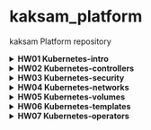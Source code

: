 # kaksam_platform
kaksam Platform repository

<details>
<summary> <b>HW01 Kubernetes-intro</b> </summary>

- причины по которым поды поднимаются  
  - coredns - replicaset(deploymnet) - гарантирует поднятие пода, на лучайной ноде
  - kube-proxy - daemonset - говрит о том, что каждая нода будет иметь данный под 
  - etcd, kube-apiserver, kube-scheduler, kube-controller-manager - static pod, как я понял манифесты дежалт в /etc/kubernetes/manifests/, kubelet запущеный на ноде чекает состояние. если под умер переподнимает. 

1. Dockerfile was created, image was created and pushed to kaksam/homework:1.0
2. web-pod.yaml with kaksam/homework:1.0 image, tested by  'kubectl port-forward'
3. frontend-pod.yaml was prepared with kaksam/homework-frontend:1.0 by ad-hoc command
4. applyed frontend-pod.yaml with error status.
5. added env-variables to frontend-pod-health.yaml to fix the issue
</details>

<details>
<summary> <b>HW02 Kubernetes-controllers</b> </summary>

**Why changes of version in replica set doesn't apply new version for pod:**
 - ReplicaSet doesn't check changes of images

1. Created and pushed kaksam/paymentservice:v0.0.1 and v0.0.2
2. frontend-replicaset.yaml and frontend-deployment.yaml prepared 
3. paymentservice-replicaset.yaml paymentservice-deployment.yaml prepared 
4. paymentservice-deployment-bg.yaml for BlueGreen deployment using `maxSugre` and `maxUnavailable`
5. paymentservice-deployment-reverse.yaml for reverse deployment using `maxSugre` and `maxUnavailable`
6. Added `readinessProbe` for paymentservice-deployment.yaml
7. nodeexporter-daemonset.yaml using toleration for master node usage
</details>

<details>
<summary> <b>HW03 Kubernetes-security</b> </summary>

Used kubctl cli for generate manifests 
**task01:**
```
# kubectl create sa bob -o yaml > 01-sa-bob.yaml
# kubectl create clusterrolebinding bob-admin --clusterrole=admin --serviceaccount=default:bob -o yaml > 02-bob-admin.yaml
# kubectl create sa dave -o yaml > 03-sa-dave.yaml
```

**task02:**
```
# kubectl create ns prometheus -o yaml > 01-create-ns.yaml
# kubectl create sa carol --namespace=prometheus -o yaml > 02-carol.yaml
# kubectl create clusterrole pod-reader --verb=get,list,watch --resource=pods --namespace=prometheus -o yaml > 03-rolebinding.yaml
# kubectl create clusterrolebinding carol-pod --clusterrole=pod-reader --group=system:serviceaccounts:prometheus -o yaml >> 03-rolebinding.yaml
```

**task03:**
```
# kubectl create ns dev -o yaml > 01-create-ns.yaml
# kubectl create sa jane --namespace=dev -o yaml > 02-jane.yaml
# kubectl create rolebinding jane-admin --clusterrole=admin --namespace=dev --serviceaccount=dev:jane -o yaml > 03-jane-damin.yaml
# kubectl create sa ken --namespace=dev -o yaml > 04-ken.yaml
# kubectl create rolebinding ken-view --clusterrole=view --namespace=dev --serviceaccount=dev:ken -o yaml > 05-ken-view.yaml
```
</details>
<details>
<summary> <b>HW04 Kubernetes-networks</b> </summary>

I don`t have an ability to check each task which should use routing into cluster, because hyperkit doesn't work on M1
as result more part of HW I got from another student from previous course...

I hope realize how it works, probably ill turn back to this HW when another driver appears for M1

</details>
<details>
<summary> <b>HW05 Kubernetes-volumes</b> </summary>

1. StatefulSet MinIO deployed 
2. Headless Service Deployed
3. Secret configured with "type: kubernetes.io/basic-auth", deploy was changed to ref to created secret. 
</details>

<details>
<summary> <b>HW06 Kubernetes-templates</b> </summary>

1. nginx-ingress installed
2. cert-manager installed + acme cluster issuesr
3. cartmuseum installed
4. harbor installed
5. created helmfile for templated steps above 
6. created helm chart hipster-shop
7. created values for frontend helm chart
8. redis + frontend moved to dependence for hipster-shop
9. skipped task with helm secret
10. created templates with kubecfg
11. created templates with kustomize
</details>

<details>
<summary> <b>HW07 Kubernetes-operators</b> </summary>

```
ubuntu@ip-172-31-43-122:~/kaksam_platform/kubernetes-operators/deploy$ kubectl get jobs
NAME                         COMPLETIONS   DURATION   AGE
backup-mysql-instance-job    1/1           2s         2m55s
restore-mysql-instance-job   1/1           18s        2m26s

ubuntu@ip-172-31-43-122:~/kaksam_platform/kubernetes-operators/deploy$ kubectl exec -it $MYSQLPOD -- mysql -potuspassword -e "select * from test;" otus-database
mysql: [Warning] Using a password on the command line interface can be insecure.
+----+-------------+
| id | name        |
+----+-------------+
|  1 | some data   |
|  2 | some data   |
|  3 | some data-2 |
+----+-------------+

```
</details>